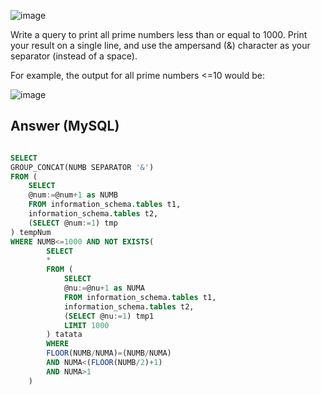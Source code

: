 ![image](https://user-images.githubusercontent.com/23621801/158853140-63b38cbc-411d-4ade-b50b-0f098bff3aac.png)

Write a query to print all prime numbers less than or equal to 1000. Print your result on a single line, and use the ampersand (&) 
character as your separator (instead of a space).

For example, the output for all prime numbers <=10 would be:

![image](https://user-images.githubusercontent.com/23621801/158856105-02f1d295-6470-4544-b8b7-f951a473a275.png)


## Answer (MySQL)

```sql

SELECT 
GROUP_CONCAT(NUMB SEPARATOR '&')
FROM (
    SELECT 
    @num:=@num+1 as NUMB 
    FROM information_schema.tables t1,
    information_schema.tables t2,
    (SELECT @num:=1) tmp
) tempNum
WHERE NUMB<=1000 AND NOT EXISTS(
        SELECT 
        * 
        FROM (
            SELECT 
            @nu:=@nu+1 as NUMA 
            FROM information_schema.tables t1,
            information_schema.tables t2,
            (SELECT @nu:=1) tmp1
            LIMIT 1000
        ) tatata
        WHERE 
        FLOOR(NUMB/NUMA)=(NUMB/NUMA) 
        AND NUMA<(FLOOR(NUMB/2)+1) 
        AND NUMA>1
    )

```


